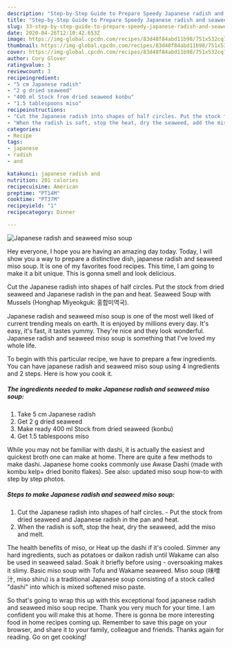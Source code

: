 ```yaml
---
description: "Step-by-Step Guide to Prepare Speedy Japanese radish and seaweed miso soup"
title: "Step-by-Step Guide to Prepare Speedy Japanese radish and seaweed miso soup"
slug: 33-step-by-step-guide-to-prepare-speedy-japanese-radish-and-seaweed-miso-soup
date: 2020-04-26T12:10:42.653Z
image: https://img-global.cpcdn.com/recipes/83d48f84abd11b98/751x532cq70/japanese-radish-and-seaweed-miso-soup-recipe-main-photo.jpg
thumbnail: https://img-global.cpcdn.com/recipes/83d48f84abd11b98/751x532cq70/japanese-radish-and-seaweed-miso-soup-recipe-main-photo.jpg
cover: https://img-global.cpcdn.com/recipes/83d48f84abd11b98/751x532cq70/japanese-radish-and-seaweed-miso-soup-recipe-main-photo.jpg
author: Cory Glover
ratingvalue: 3
reviewcount: 3
recipeingredient:
- "5 cm Japanese radish"
- "2 g dried seaweed"
- "400 ml Stock from dried seaweed konbu"
- "1.5 tablespoons miso"
recipeinstructions:
- "Cut the Japanese radish into shapes of half circles. Put the stock from dried seaweed and Japanese radish in the pan and heat."
- "When the radish is soft, stop the heat, dry the seaweed, add the miso and melt."
categories:
- Recipe
tags:
- japanese
- radish
- and

katakunci: japanese radish and 
nutrition: 201 calories
recipecuisine: American
preptime: "PT14M"
cooktime: "PT37M"
recipeyield: "1"
recipecategory: Dinner

---
```



![Japanese radish and seaweed miso soup](https://img-global.cpcdn.com/recipes/83d48f84abd11b98/751x532cq70/japanese-radish-and-seaweed-miso-soup-recipe-main-photo.jpg)

Hey everyone, I hope you are having an amazing day today. Today, I will show you a way to prepare a distinctive dish, japanese radish and seaweed miso soup. It is one of my favorites food recipes. This time, I am going to make it a bit unique. This is gonna smell and look delicious.

Cut the Japanese radish into shapes of half circles. Put the stock from dried seaweed and Japanese radish in the pan and heat. Seaweed Soup with Mussels (Honghap Miyeokguk: 홍합미역국).

Japanese radish and seaweed miso soup is one of the most well liked of current trending meals on earth. It is enjoyed by millions every day. It's easy, it's fast, it tastes yummy. They're nice and they look wonderful. Japanese radish and seaweed miso soup is something that I've loved my whole life.


To begin with this particular recipe, we have to prepare a few ingredients. You can have japanese radish and seaweed miso soup using 4 ingredients and 2 steps. Here is how you cook it.

<!--inarticleads1-->

##### The ingredients needed to make Japanese radish and seaweed miso soup:

1. Take 5 cm Japanese radish
1. Get 2 g dried seaweed
1. Make ready 400 ml Stock from dried seaweed (konbu)
1. Get 1.5 tablespoons miso


While you may not be familiar with dashi, it is actually the easiest and quickest broth one can make at home. There are quite a few methods to make dashi. Japanese home cooks commonly use Awase Dashi (made with kombu kelp+ dried bonito flakes). See also: updated miso soup how-to with step by step photos. 

<!--inarticleads2-->

##### Steps to make Japanese radish and seaweed miso soup:

1. Cut the Japanese radish into shapes of half circles. - Put the stock from dried seaweed and Japanese radish in the pan and heat.
1. When the radish is soft, stop the heat, dry the seaweed, add the miso and melt.


The health benefits of miso, or Heat up the dashi if it&#39;s cooled. Simmer any hard ingredients, such as potatoes or daikon radish until Wakame can also be used in seaweed salad. Soak it briefly before using - oversoaking makes it slimy. Basic miso soup with Tofu and Wakame seaweed. Miso soup (味噌汁, miso shiru) is a traditional Japanese soup consisting of a stock called &#34;dashi&#34; into which is mixed softened miso paste. 

So that's going to wrap this up with this exceptional food japanese radish and seaweed miso soup recipe. Thank you very much for your time. I am confident you will make this at home. There is gonna be more interesting food in home recipes coming up. Remember to save this page on your browser, and share it to your family, colleague and friends. Thanks again for reading. Go on get cooking!
